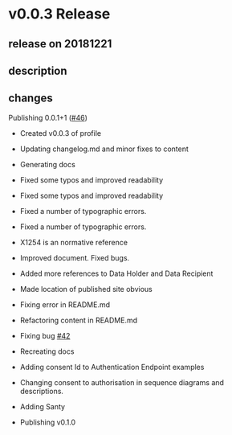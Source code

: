 # v0.0.3 Release

## release on 20181221

## description

## changes

Publishing 0.0.1+1 (<a class="issue-link js-issue-link" href="https://github.com/ConsumerDataStandardsAustralia/infosec/pull/46">#46</a>)

* Created v0.0.3 of profile

* Updating changelog.md and minor fixes to content

* Generating docs

* Fixed some typos and improved readability

* Fixed some typos and improved readability

* Fixed a number of typographic errors.

* Fixed a number of typographic errors.

* X1254 is an normative reference

* Improved document. Fixed bugs.

* Added more references to Data Holder and Data Recipient

* Made location of published site obvious

* Fixing error in README.md

* Refactoring content in README.md

* Fixing bug <a class="issue-link js-issue-link" href="https://github.com/ConsumerDataStandardsAustralia/infosec/issues/42">#42</a>

* Recreating docs

* Adding consent Id to Authentication Endpoint examples

* Changing consent to authorisation in sequence diagrams and descriptions.

* Adding Santy

* Publishing v0.1.0

